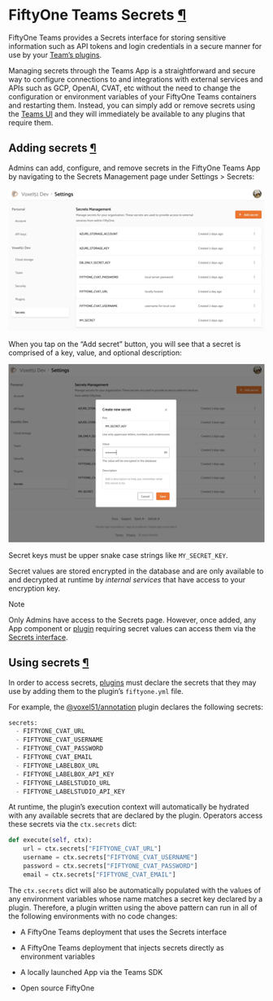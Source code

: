 # FiftyOne Teams Secrets [¶](\#fiftyone-teams-secrets "Permalink to this headline")

FiftyOne Teams provides a Secrets interface for storing sensitive information
such as API tokens and login credentials in a secure manner for use by your
[Team’s plugins](teams_plugins.md#teams-plugins).

Managing secrets through the Teams App is a straightforward and secure way to
configure connections to and integrations with external services and APIs such
as GCP, OpenAI, CVAT, etc without the need to change the configuration or
environment variables of your FiftyOne Teams containers and restarting them.
Instead, you can simply add or remove secrets using the
[Teams UI](#teams-adding-secrets) and they will immediately be available
to any plugins that require them.

## Adding secrets [¶](\#adding-secrets "Permalink to this headline")

Admins can add, configure, and remove secrets in the FiftyOne Teams App by
navigating to the Secrets Management page under Settings > Secrets:

![teams-secrets-page](../_images/secrets_page.webp)

When you tap on the “Add secret” button, you will see that a secret is
comprised of a key, value, and optional description:

![teams-create-secret-form](../_images/create_secret_form.webp)

Secret keys must be upper snake case strings like `MY_SECRET_KEY`.

Secret values are stored encrypted in the database and are only available to
and decrypted at runtime by _internal services_ that have access to your
encryption key.

Note

Only Admins have access to the Secrets page. However, once added, any App
component or [plugin](teams_plugins.md#teams-plugins) requiring secret values can
access them via the [Secrets interface](#teams-using-secrets).

## Using secrets [¶](\#using-secrets "Permalink to this headline")

In order to access secrets, [plugins](teams_plugins.md#teams-plugins) must declare the
secrets that they may use by adding them to the plugin’s `fiftyone.yml` file.

For example, the
[@voxel51/annotation](https://github.com/voxel51/fiftyone-plugins/blob/main/plugins/annotation/fiftyone.yml)
plugin declares the following secrets:

```python
secrets:
  - FIFTYONE_CVAT_URL
  - FIFTYONE_CVAT_USERNAME
  - FIFTYONE_CVAT_PASSWORD
  - FIFTYONE_CVAT_EMAIL
  - FIFTYONE_LABELBOX_URL
  - FIFTYONE_LABELBOX_API_KEY
  - FIFTYONE_LABELSTUDIO_URL
  - FIFTYONE_LABELSTUDIO_API_KEY

```

At runtime, the plugin’s execution context will automatically be hydrated with
any available secrets that are declared by the plugin. Operators access these
secrets via the `ctx.secrets` dict:

```python
def execute(self, ctx):
    url = ctx.secrets["FIFTYONE_CVAT_URL"]
    username = ctx.secrets["FIFTYONE_CVAT_USERNAME"]
    password = ctx.secrets["FIFTYONE_CVAT_PASSWORD"]
    email = ctx.secrets["FIFTYONE_CVAT_EMAIL"]

```

The `ctx.secrets` dict will also be automatically populated with the
values of any environment variables whose name matches a secret key declared
by a plugin. Therefore, a plugin written using the above pattern can run in
all of the following environments with no code changes:

- A FiftyOne Teams deployment that uses the Secrets interface

- A FiftyOne Teams deployment that injects secrets directly as environment
variables

- A locally launched App via the Teams SDK

- Open source FiftyOne


